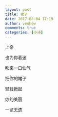 ```yaml
---
layout: post
title: 裙子
date: 2017-08-04 17:19
author: venhow
comments: true
categories: [小诗]
---
```

上帝

也为你着迷

吹来一口仙气

把你的裙子

轻轻掀起

你的美丽

一览无遗
